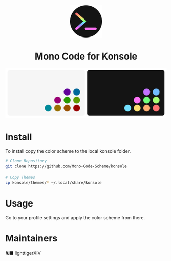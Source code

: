 <div align="center">

  <img src="https://raw.githubusercontent.com/Mono-Code-Scheme/assets/refs/heads/main/logos/logo-round.svg" width="100"> 

  # Mono Code for Konsole
  
  <img src="https://raw.githubusercontent.com/Mono-Code-Scheme/assets/refs/heads/main/ports/banner.svg" width="600"> 
</div>

# Install
To install copy the color scheme to the local konsole folder.

```bash
# Clone Repository
git clone https://github.com/Mono-Code-Scheme/konsole

# Copy Themes
cp konsole/themes/* ~/.local/share/konsole
```

# Usage
Go to your profile settings and apply the color scheme from there.

# Maintainers
🐈‍⬛ lighttigerXIV
